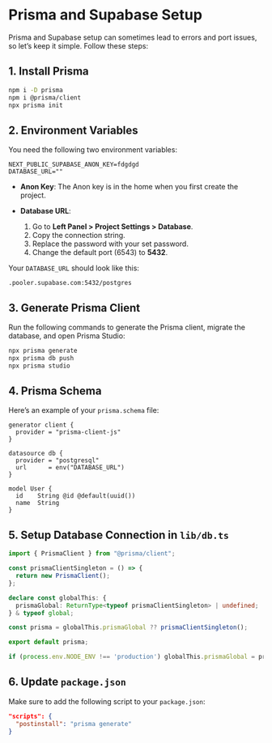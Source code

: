 # Prisma and Supabase Setup

Prisma and Supabase setup can sometimes lead to errors and port issues, so let’s keep it simple. Follow these steps:

## 1. Install Prisma
```bash
npm i -D prisma
npm i @prisma/client
npx prisma init
```

## 2. Environment Variables
You need the following two environment variables:

```env
NEXT_PUBLIC_SUPABASE_ANON_KEY=fdgdgd
DATABASE_URL=""
```

- **Anon Key**: The Anon key is in the home when you first create the project.

- **Database URL**: 
  1. Go to **Left Panel > Project Settings > Database**.
  2. Copy the connection string.
  3. Replace the password with your set password.
  4. Change the default port (6543) to **5432**.

Your `DATABASE_URL` should look like this:

```
.pooler.supabase.com:5432/postgres
```

## 3. Generate Prisma Client
Run the following commands to generate the Prisma client, migrate the database, and open Prisma Studio:

```bash
npx prisma generate
npx prisma db push
npx prisma studio
```

## 4. Prisma Schema

Here’s an example of your `prisma.schema` file:

```prisma
generator client {
  provider = "prisma-client-js"
}

datasource db {
  provider = "postgresql"
  url      = env("DATABASE_URL")
}

model User {
  id    String @id @default(uuid())
  name  String
}
```

## 5. Setup Database Connection in `lib/db.ts`

```typescript
import { PrismaClient } from "@prisma/client";

const prismaClientSingleton = () => {
  return new PrismaClient();
};

declare const globalThis: {
  prismaGlobal: ReturnType<typeof prismaClientSingleton> | undefined;
} & typeof global;

const prisma = globalThis.prismaGlobal ?? prismaClientSingleton();

export default prisma;

if (process.env.NODE_ENV !== 'production') globalThis.prismaGlobal = prisma;
```

## 6. Update `package.json`

Make sure to add the following script to your `package.json`:

```json
"scripts": {
  "postinstall": "prisma generate"
}
```